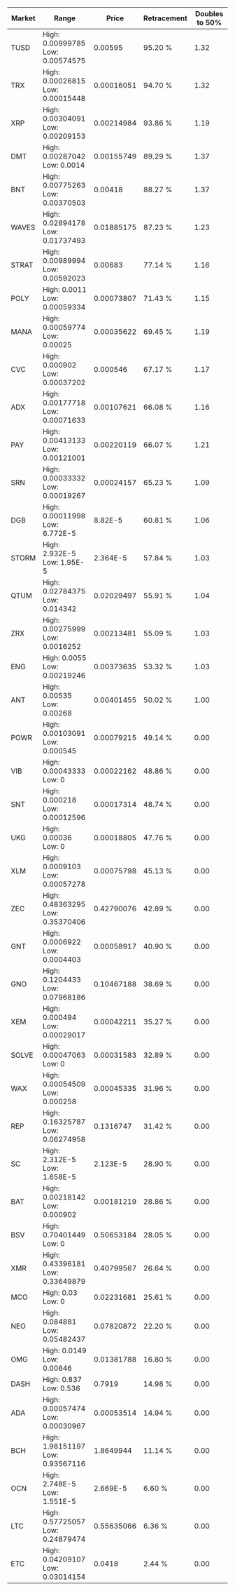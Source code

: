 | Market | Range | Price| Retracement | Doubles to 50% |
| --- | --- | --- | --- | --- |
| TUSD | High: 0.00999785<br />Low: 0.00574575 | 0.00595 | 95.20 % | 1.32 |
| TRX | High: 0.00026815<br />Low: 0.00015448 | 0.00016051 | 94.70 % | 1.32 |
| XRP | High: 0.00304091<br />Low: 0.00209153 | 0.00214984 | 93.86 % | 1.19 |
| DMT | High: 0.00287042<br />Low: 0.0014 | 0.00155749 | 89.29 % | 1.37 |
| BNT | High: 0.00775263<br />Low: 0.00370503 | 0.00418 | 88.27 % | 1.37 |
| WAVES | High: 0.02894178<br />Low: 0.01737493 | 0.01885175 | 87.23 % | 1.23 |
| STRAT | High: 0.00989994<br />Low: 0.00592023 | 0.00683 | 77.14 % | 1.16 |
| POLY | High: 0.0011<br />Low: 0.00059334 | 0.00073807 | 71.43 % | 1.15 |
| MANA | High: 0.00059774<br />Low: 0.00025 | 0.00035622 | 69.45 % | 1.19 |
| CVC | High: 0.000902<br />Low: 0.00037202 | 0.000546 | 67.17 % | 1.17 |
| ADX | High: 0.00177718<br />Low: 0.00071633 | 0.00107621 | 66.08 % | 1.16 |
| PAY | High: 0.00413133<br />Low: 0.00121001 | 0.00220119 | 66.07 % | 1.21 |
| SRN | High: 0.00033332<br />Low: 0.00019267 | 0.00024157 | 65.23 % | 1.09 |
| DGB | High: 0.00011998<br />Low: 6.772E-5 | 8.82E-5 | 60.81 % | 1.06 |
| STORM | High: 2.932E-5<br />Low: 1.95E-5 | 2.364E-5 | 57.84 % | 1.03 |
| QTUM | High: 0.02784375<br />Low: 0.014342 | 0.02029497 | 55.91 % | 1.04 |
| ZRX | High: 0.00275999<br />Low: 0.0016252 | 0.00213481 | 55.09 % | 1.03 |
| ENG | High: 0.0055<br />Low: 0.00219246 | 0.00373635 | 53.32 % | 1.03 |
| ANT | High: 0.00535<br />Low: 0.00268 | 0.00401455 | 50.02 % | 1.00 |
| POWR | High: 0.00103091<br />Low: 0.000545 | 0.00079215 | 49.14 % | 0.00 |
| VIB | High: 0.00043333<br />Low: 0 | 0.00022162 | 48.86 % | 0.00 |
| SNT | High: 0.000218<br />Low: 0.00012596 | 0.00017314 | 48.74 % | 0.00 |
| UKG | High: 0.00036<br />Low: 0 | 0.00018805 | 47.76 % | 0.00 |
| XLM | High: 0.0009103<br />Low: 0.00057278 | 0.00075798 | 45.13 % | 0.00 |
| ZEC | High: 0.48363295<br />Low: 0.35370406 | 0.42790076 | 42.89 % | 0.00 |
| GNT | High: 0.0006922<br />Low: 0.0004403 | 0.00058917 | 40.90 % | 0.00 |
| GNO | High: 0.1204433<br />Low: 0.07968186 | 0.10467188 | 38.69 % | 0.00 |
| XEM | High: 0.000494<br />Low: 0.00029017 | 0.00042211 | 35.27 % | 0.00 |
| SOLVE | High: 0.00047063<br />Low: 0 | 0.00031583 | 32.89 % | 0.00 |
| WAX | High: 0.00054509<br />Low: 0.000258 | 0.00045335 | 31.96 % | 0.00 |
| REP | High: 0.16325787<br />Low: 0.06274958 | 0.1316747 | 31.42 % | 0.00 |
| SC | High: 2.312E-5<br />Low: 1.658E-5 | 2.123E-5 | 28.90 % | 0.00 |
| BAT | High: 0.00218142<br />Low: 0.000902 | 0.00181219 | 28.86 % | 0.00 |
| BSV | High: 0.70401449<br />Low: 0 | 0.50653184 | 28.05 % | 0.00 |
| XMR | High: 0.43396181<br />Low: 0.33649879 | 0.40799567 | 26.64 % | 0.00 |
| MCO | High: 0.03<br />Low: 0 | 0.02231681 | 25.61 % | 0.00 |
| NEO | High: 0.084881<br />Low: 0.05482437 | 0.07820872 | 22.20 % | 0.00 |
| OMG | High: 0.0149<br />Low: 0.00846 | 0.01381788 | 16.80 % | 0.00 |
| DASH | High: 0.837<br />Low: 0.536 | 0.7919 | 14.98 % | 0.00 |
| ADA | High: 0.00057474<br />Low: 0.00030967 | 0.00053514 | 14.94 % | 0.00 |
| BCH | High: 1.98151197<br />Low: 0.93567116 | 1.8649944 | 11.14 % | 0.00 |
| OCN | High: 2.748E-5<br />Low: 1.551E-5 | 2.669E-5 | 6.60 % | 0.00 |
| LTC | High: 0.57725057<br />Low: 0.24879474 | 0.55635066 | 6.36 % | 0.00 |
| ETC | High: 0.04209107<br />Low: 0.03014154 | 0.0418 | 2.44 % | 0.00 |
